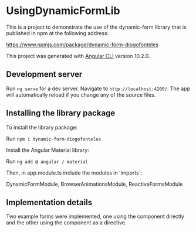 # UsingDynamicFormLib

This is a project to demonstrate the use of the dynamic-form library that is published in npm at the following address:

https://www.npmjs.com/package/dynamic-form-diogofonteles

This project was generated with [Angular CLI](https://github.com/angular/angular-cli) version 10.2.0.

## Development server

Run `ng serve` for a dev server. Navigate to `http://localhost:4200/`. The app will automatically reload if you change any of the source files.

## Installing the library package

To install the library package:

Run `npm i dynamic-form-diogofonteles`

Install the Angular Material library:

Run `ng add @ angular / material`

Then, in app.module.ts include the modules in ʻimports`:

DynamicFormModule,
BrowserAnimationsModule,
ReactiveFormsModule

## Implementation details

Two example forms were implemented, one using the component directly and the other using the component as a directive.

